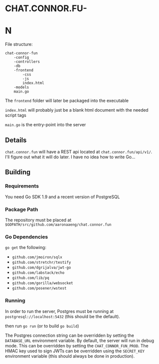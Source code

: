 # CHAT.CONNOR.FU-
# N

File structure:
```
chat-connor-fun
    -config
    -controllers
    -db
    -frontend
        -css
        -js
        index.html
    -models
    main.go
```

The `frontend` folder will later be packaged into the executable

`index.html` will probably just be a blank html document with the needed 
script tags  

`main.go` is the entry-point into the server

## Details
`chat.connor.fun` will have a REST api located at `chat.connor.fun/api/v1/`. 
I'll figure out what it will do later. I have no idea how to write Go...

## Building

### Requirements
You need Go SDK 1.9 and a recent version of PostgreSQL

### Package Path

The repository must be placed at `$GOPATH/src/github.com/aaronaaeng/chat.connor.fun`

### Go Dependencies

`go get` the following:  
- `github.com/jmoiron/sqlx`
- `github.com/stretchr/testify`
- `github.com/dgrijalva/jwt-go`
- `github.com/labstack/echo`
- `github.com/lib/pq`
- `github.com/gorilla/websocket`
- `github.com/posener/wstest`

### Running 

In order to run the server, Postgres must be running at `postgresql://localhost:5432`
(this should be the default). 

then run `go run` (or to build `go build`)

The Postgres connection string can be overridden by setting
the `DATABASE_URL` environment variable. By default, the server will run in debug mode. This
can be overridden by setting the `CHAT_CONNOR_FUN_PROD`. The HMAC key used to sign JWTs
can be overridden using the `SECRET_KEY` environment variable (this should always be done
in production).
